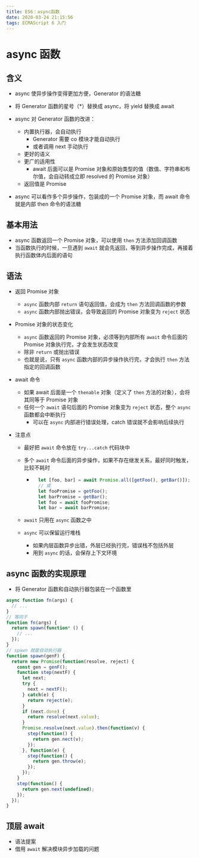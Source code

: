 ```yaml
---
title: ES6：async函数
date: 2020-03-24 21:15:56
tags: ECMAScript 6 入门
---
```


# async 函数

## 含义

* async 使异步操作变得更加方便，Generator 的语法糖
* 将 Generator 函数的星号（*）替换成 async，将 yield 替换成 await

* async 对 Generator 函数的改进：
	* 内置执行器，会自动执行
		* Generator 需要 co 模块才能自动执行
		* 或者调用 next 手动执行
	* 更好的语义
	* 更广的适用性
		* await 后面可以是 Promise 对象和原始类型的值（数值、字符串和布尔值，会自动转成立即 resolved 的 Promise 对象）
	* 返回值是 Promise
* async 可以看作多个异步操作，包装成的一个 Promise 对象，而 await 命令就是内部 then 命令的语法糖

## 基本用法

* async 函数返回一个 Promise 对象，可以使用 `then` 方法添加回调函数
* 当函数执行的时候，一旦遇到 `await` 就会先返回，等到异步操作完成，再接着执行函数体内后面的语句

## 语法

* 返回 Promise 对象

	* `async` 函数内部 `return` 语句返回值，会成为 `then` 方法回调函数的参数
	* `async` 函数内部抛出错误，会导致返回的 Promise 对象变为 `reject` 状态

* Promise 对象的状态变化

	* `async` 函数返回的 Promise 对象，必须等到内部所有 `await` 命令后面的 Promise 对象执行完，才会发生状态改变
	* 除非 `return` 或抛出错误
	* 也就是说，只有 `async` 函数内部的异步操作执行完，才会执行 `then` 方法指定的回调函数

* await 命令

	* 如果 await 后面是一个 `thenable` 对象（定义了 `then` 方法的对象），会将其同等于 Promise 对象
	* 任何一个 `await` 语句后面的 Promise 对象变为 `reject` 状态，整个 `async` 函数都会中断执行
		* 可以在 `async`  内部进行错误处理，catch 错误就不会影响后续执行

* 注意点

	* 最好把 `await` 命令放在 `try...catch` 代码块中

	* 多个 `await` 命令后面的异步操作，如果不存在继发关系，最好同时触发，比较不耗时

		* ```js
			let [foo, bar] = await Promise.all([getFoo(), getBar()]);
			// 或
			let fooPromise = getFoo();
			let barPromise = getBar();
			let foo = await fooPromise;
			let bar = await barPromise;
			```

	* `await` 只用在 `async` 函数之中

	* `async` 可以保留运行堆栈

		* 如果内层函数异步出错，外层已经执行完，错误栈不包括外层
		* 用到 `async` 的话，会保存上下文环境

## async 函数的实现原理

* 将 Generator 函数和自动执行器包装在一个函数里

```js
async function fn(args) {
  // ...
}
// 等同于
function fn(args) {
  return spawn(function* () {
    // ...
  });
}
// spawn 就是自动执行器
function spawn(genF) {
  return new Promise(function(resolve, reject) {
    const gen = genF();
    function step(nextF) {
      let next;
      try {
        next = nextF();
      } catch(e) {
        return reject(e);
      }
      if (next.done) {
        return resolve(next.value);
      }
      Promise.resolve(next.value).then(function(v) {
        step(function() {
          return gen.nect(v);
        });
      }, function(e) {
        step(function() {
          return gen.throw(e);
        });
      });
    }
    step(function() {
      return gen.next(undefined);
    });
  });
}
```

## 顶层 await

* 语法提案
* 借用 `await` 解决模块异步加载的问题